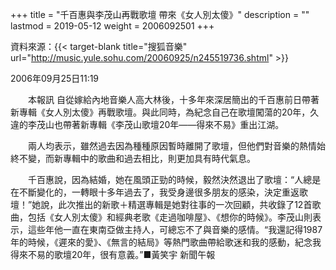 +++
title = "千百惠與李茂山再戰歌壇 帶來《女人別太傻》"
description = ""
lastmod = 2019-05-12
weight = 2006092501
+++

資料來源：{{< target-blank title="搜狐音樂" url="http://music.yule.sohu.com/20060925/n245519736.shtml" >}}

2006年09月25日11:19

　　本報訊 自從嫁給內地音樂人高大林後，十多年來深居簡出的千百惠前日帶著新專輯《女人別太傻》再戰歌壇。與此同時，為紀念自己在歌壇闖蕩的20年，久違的李茂山也帶著新專輯《李茂山歌壇20年——得來不易》重出江湖。  

　　兩人均表示，雖然過去因為種種原因暫時離開了歌壇，但他們對音樂的熱情始終不變，而新專輯中的歌曲和過去相比，則更加具有時代氣息。     

  　　千百惠說，因為結婚，她在風頭正勁的時候，毅然決然退出了歌壇：“人總是在不斷變化的，一轉眼十多年過去了，我受身邊很多朋友的感染，決定重返歌壇！”她說，此次推出的新歌＋精選專輯是她對往事的一次回顧，共收錄了12首歌曲，包括《女人別太傻》和經典老歌《走過咖啡屋》、《想你的時候》。李茂山則表示，這些年他一直在東南亞做主持人，可總忘不了與音樂的感情。“我還記得1987年的時候，《遲來的愛》、《無言的結局》等熱門歌曲帶給歌迷和我的感動，紀念我得來不易的歌壇20年，很有意義。”■黃笑宇 新聞午報